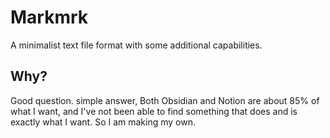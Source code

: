 # Markmrk
A minimalist text file format with some additional capabilities.

## Why?
Good question. simple answer, Both Obsidian and Notion are about 85% of what I want, and I've not been able to find something that does and is exactly what I want. So I am making my own.
